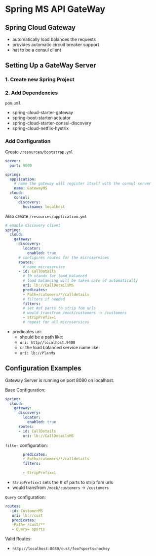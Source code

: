 # Spring MS API GateWay

## Spring Cloud Gateway
- automatically load balances the requests
- provides automatic circuit breaker support
- hat to be a consul client

## Setting Up a  GateWay Server

### 1. Create new Spring Project

### 2. Add Dependencies

`pom.xml`
- spring-cloud-starter-gateway
- spring-boot-starter-actuator
- spring-cloud-starter-consul-discovery
- spring-cloud-netflix-hystrix

### Add Configuration

Create `/resources/bootstrap.yml`
```yml
server:
  port: 9000

spring:
  application:
    # name the gateway will register itself with the consul server
    name: GatewayMS
  cloud:
    consul:
      discovery:
        hostname: localhost
```
Also create `/resources/application.yml`
```yml
# enable discovery client
spring:
  cloud:
    gateway:
      discovery:
        locator:
          enabled: true
      # configures routes for the microservices
      routes:
        # name microservice
      - id: CallDetails
        # lb stands for load balanced
        # load balancing will be taken care of automatically
        uri: lb://CallDetailsMS
        predicates:
        - Path=/cutomers/*/calldetails
        # filters if needed
        filters:
        # set #of parts to strip fom urls
        # would transfrom /mock/customers -> /customers
        - StripPrefix=1
        # repeat for all microservices
```
- predicates uri:
    - should be a path like: 
    - `uri: http//localhost:9400`
    - or the load balanced service name like:
    - `uri: lb://PlanMs` 


## Configuration Examples

Gateway Server is running on port 8080 on localhost.

Base Configuration:
```yml
spring:
  cloud:
    gateway:
      discovery:
        locator:
          enabled: true
      routes:
      - id: CallDetails
        uri: lb://CallDetailsMS
```

`filter` configuration:
```yml
        predicates:
        - Path=/cutomers/*/calldetails
        filters:
        
        - StripPrefix=1
```
- `StripPrefix=1` sets the # of parts to strip fom urls
- would transfrom `/mock/customers` -> `/customers`

`Query` configuration:
```yml
routes:
  -id: CustomerMS 
   uri: lb://cust
   predicates: 
   -Path= /cust/**
   - Query= sports
```
Valid Routes:
- `http://localhost:8080/cust/foo?sports=hockey`

